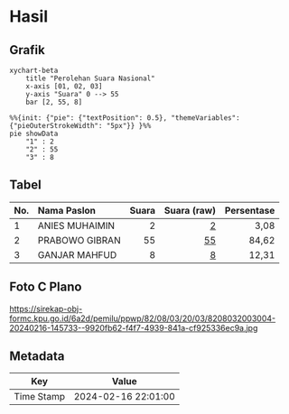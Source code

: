 # Hasil

## Grafik

```mermaid
xychart-beta
    title "Perolehan Suara Nasional"
    x-axis [01, 02, 03]
    y-axis "Suara" 0 --> 55
    bar [2, 55, 8]
```

```mermaid
%%{init: {"pie": {"textPosition": 0.5}, "themeVariables": {"pieOuterStrokeWidth": "5px"}} }%%
pie showData
    "1" : 2
    "2" : 55
    "3" : 8
```

## Tabel

| No. | Nama Paslon    | Suara | Suara (raw) | Persentase |
|:--- |:-------------- | -----:| -----------:| ----------:|
| 1   | ANIES MUHAIMIN | 2     | [2][p-1]    | 3,08       |
| 2   | PRABOWO GIBRAN | 55    | [55][p-2]   | 84,62      |
| 3   | GANJAR MAHFUD  | 8     | [8][p-3]    | 12,31      |


[p-1]: https://github.com/gigit-pemilu/pemilu-2024/blob/main/pilpres/hitung-suara/sub/82-maluku-utara/sub/08-pulau-taliabu/sub/03-lede/sub/2003-tolong/sub/004-tps/sub/paslon-1.txt
[p-2]: https://github.com/gigit-pemilu/pemilu-2024/blob/main/pilpres/hitung-suara/sub/82-maluku-utara/sub/08-pulau-taliabu/sub/03-lede/sub/2003-tolong/sub/004-tps/sub/paslon-2.txt
[p-3]: https://github.com/gigit-pemilu/pemilu-2024/blob/main/pilpres/hitung-suara/sub/82-maluku-utara/sub/08-pulau-taliabu/sub/03-lede/sub/2003-tolong/sub/004-tps/sub/paslon-3.txt

## Foto C Plano

https://sirekap-obj-formc.kpu.go.id/6a2d/pemilu/ppwp/82/08/03/20/03/8208032003004-20240216-145733--9920fb62-f4f7-4939-841a-cf925336ec9a.jpg


## Metadata

| Key        | Value               |
| ---------- | ------------------- |
| Time Stamp | 2024-02-16 22:01:00 |



